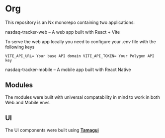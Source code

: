 # Org

This repository is an Nx monorepo containing two applications:

nasdaq-tracker-web – A web app built with React + Vite

To serve the web app locally you need to configure your .env file with the following keys

`VITE_API_URL= Your base API domain
VITE_API_TOKEN= Your Polygon API key
`

nasdaq-tracker-mobile – A mobile app built with React Native

## Modules

The modules were built with universal compatability in mind to work in both Web and Mobile envs

## UI

The UI components were built using **[Tamagui](https://tamagui.dev/)**
